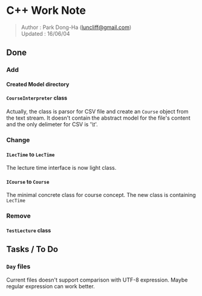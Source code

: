# C++ Work Note

> Author  : Park Dong-Ha (luncliff@gmail.com)  
> Updated : 16/06/04 


## Done

### Add
#### Created **Model** directory  
#### `CourseInterpreter` class
  Actually, the class is parsor for CSV file and create an `Course` object from the text stream.
  It doesn't contain the abstract model for the file's content and the only delimeter for CSV is '\t'.


### Change
#### `ILecTime` to `LecTime`  
  The lecture time interface is now light class.
  
#### `ICourse` to `Course`  
  The minimal concrete class for course concept.
  The new class is containing `LecTime`


### Remove
#### `TestLecture` class


## Tasks / To Do 
### `Day` files
  Current files doesn't support comparison with UTF-8 expression.
  Maybe regular expression can work better.

